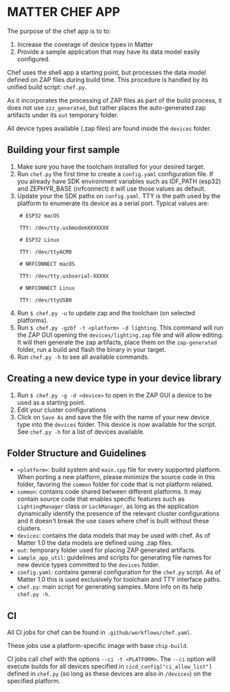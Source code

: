 # MATTER CHEF APP

The purpose of the chef app is to to:
1. Increase the coverage of device types in Matter
2. Provide a sample application that may have its data model easily configured.

Chef uses the shell app a starting point, but processes the data model defined
on ZAP files during build time. This procedure is handled by its unified build
script: `chef.py`.

As it incorporates the processing of ZAP files as part of the build process, it
does not use `zzz_generated`, but rather places the auto-generated zap artifacts
under its `out` temporary folder.

All device types available (.zap files) are found inside the `devices`
folder.

## Building your first sample

1. Make sure you have the toolchain installed for your desired target.
2. Run `chef.py` the first time to create a `config.yaml` configuration file. If
   you already have SDK environment variables such as IDF_PATH (esp32) and
   ZEPHYR_BASE (nrfconnect) it will use those values as default.
3. Update your the SDK paths on `config.yaml`. TTY is the path used by the
   platform to enumerate its device as a serial port. Typical values are:

```
    # ESP32 macOS

    TTY: /dev/tty.usbmodemXXXXXXX

    # ESP32 Linux

    TTY: /dev/ttyACM0

    # NRFCONNECT macOS

    TTY: /dev/tty.usbserial-XXXXX

    # NRFCONNECT Linux

    TTY: /dev/ttyUSB0
```

4. Run `$ chef.py -u` to update zap and the toolchain (on selected platforms).
5. Run `$ chef.py -gzbf -t <platform> -d lighting`. This command will run the
   ZAP GUI opening the `devices/lighting.zap` file and will allow editing. It
   will then generate the zap artifacts, place them on the `zap-generated`
   folder, run a build and flash the binary in your target.
6. Run `chef.py -h` to see all available commands.

## Creating a new device type in your device library

1. Run `$ chef.py -g -d <device>` to open in the ZAP GUI a device to be used as
   a starting point.
2. Edit your cluster configurations
3. Click on `Save As` and save the file with the name of your new device type
   into the `devices` folder. This device is now available for the script. See
   `chef.py -h` for a list of devices available.

## Folder Structure and Guidelines

- `<platform>`: build system and `main.cpp` file for every supported platform.
  When porting a new platform, please minimize the source code in this folder,
  favoring the `common` folder for code that is not platform related.
- `common`: contains code shared between different platforms. It may contain
  source code that enables specific features such as `LightingManager` class or
  `LockManager`, as long as the application dynamically identify the
  presence of the relevant cluster configurations and it doesn't break the use
  cases where chef is built without these clusters.
- `devices`: contains the data models that may be used with chef. As of Matter
  1.0 the data models are defined using .zap files.
- `out`: temporary folder used for placing ZAP generated artifacts.
- `sample_app_util`: guidelines and scripts for generating file names for new
  device types committed to the `devices` folder.
- `config.yaml`: contains general configuration for the `chef.py` script. As of
  Matter 1.0 this is used exclusively for toolchain and TTY interface paths.
- `chef.py`: main script for generating samples. More info on its help
  `chef.py -h`.

## CI

All CI jobs for chef can be found in `.github/workflows/chef.yaml`.

These jobs use a platform-specific image with base `chip-build`.

CI jobs call chef with the options `--ci -t <PLATFORM>`. The `--ci` option will
execute builds for all devices specified in `cicd_config["ci_allow_list"]`
defined in `chef.py` (so long as these devices are also in `/devices`) on the
specified platform.
